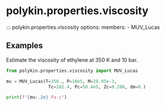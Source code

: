 # polykin.properties.viscosity

::: polykin.properties.viscosity
    options:
        members:
            - MUV_Lucas

## Examples

Estimate the viscosity of ethylene at 350 K and 10 bar.

```python exec="on" source="material-block"
from polykin.properties.viscosity import MUV_Lucas

mu = MUV_Lucas(T=350., P=10e5, M=28.05e-3,
                Tc=282.4, Pc=50.4e5, Zc=0.280, dm=0.) 

print(f"{mu:.2e} Pa·s")
```
